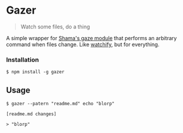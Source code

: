 # Gazer

> Watch some files, do a thing

A simple wrapper for [Shama's gaze
module](https://github.com/shama/gaze) that performs an arbitrary
command when files change. Like
[watchify](https://github.com/substack/watchify), but for everything.

### Installation

```shell
$ npm install -g gazer
```

## Usage

```shell
$ gazer --patern "readme.md" echo "blorp"

[readme.md changes]

> "blorp"
```


